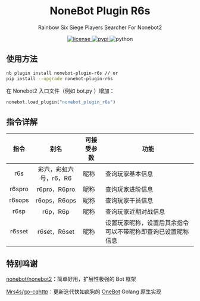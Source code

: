 <div align="center">

# NoneBot Plugin R6s

Rainbow Six Siege Players Searcher For Nonebot2

</div>

</div>

<p align="center">
  <a href="https://raw.githubusercontent.com/abrahum/nonebot-plugin-r6s/master/LICENSE">
    <img src="https://img.shields.io/github/license/abrahum/nonebot_plugin_r6s.svg" alt="license">
  </a>
  <a href="https://pypi.python.org/pypi/nonebot-plugin-r6s">
    <img src="https://img.shields.io/pypi/v/nonebot-plugin-r6s.svg" alt="pypi">
  </a>
  <img src="https://img.shields.io/badge/python-3.7+-blue.svg" alt="python">
</p>

## 使用方法

``` zsh
nb plugin install nonebot-plugin-r6s // or
pip install --upgrade nonebot-plugin-r6s
```
在 Nonebot2 入口文件（例如 bot.py ）增加：
``` python
nonebot.load_plugin("nonebot_plugin_r6s")
```

## 指令详解

|指令|别名|可接受参数|功能|
|:-:|:-:|--|---|
|r6s|彩六，彩虹六号，r6，R6|昵称|查询玩家基本信息|
|r6spro|r6pro，R6pro|昵称|查询玩家进阶信息|
|r6sops|r6ops，R6ops|昵称|查询玩家干员信息|
|r6sp|r6p，R6p|昵称|查询玩家近期对战信息|
|r6sset|r6set，R6set|昵称|设置玩家昵称，设置后其余指令可以不带昵称即查询已设置昵称信息|

## 特别鸣谢

[nonebot/nonebot2](https://github.com/nonebot/nonebot2/)：简单好用，扩展性极强的 Bot 框架

[Mrs4s/go-cqhttp](https://github.com/Mrs4s/go-cqhttp)：更新迭代快如疯狗的 [OneBot](https://github.com/howmanybots/onebot/blob/master/README.md) Golang 原生实现

